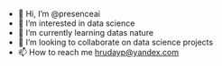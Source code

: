 - 👋 Hi, I’m @presenceai
- 👀 I’m interested in data science
- 🌱 I’m currently learning datas nature
- 💞️ I’m looking to collaborate on data science projects
- 📫 How to reach me hrudayp@yandex.com

<!---
presenceai/presenceai is a ✨ special ✨ repository because its `README.md` (this file) appears on your GitHub profile.
You can click the Preview link to take a look at your changes.
--->
